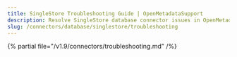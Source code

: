 ```yaml
---
title: SingleStore Troubleshooting Guide | OpenMetadataSupport
description: Resolve SingleStore database connector issues in OpenMetadatawith expert troubleshooting guides, common error fixes, and step-by-step solutions.
slug: /connectors/database/singlestore/troubleshooting
---
```


{% partial file="/v1.9/connectors/troubleshooting.md" /%}
